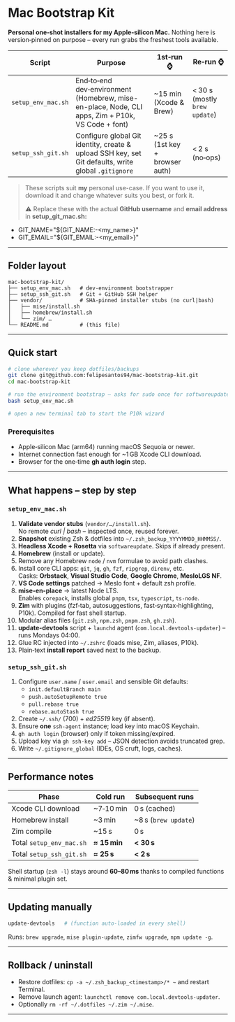 # Mac Bootstrap Kit

**Personal one‑shot installers for my Apple‑silicon Mac.**  Nothing here is version‑pinned on purpose – every run grabs the freshest tools available.

| Script             | Purpose                                                                                             | 1st‑run ⌚                       | Re‑run ⌚                      |
| ------------------ | --------------------------------------------------------------------------------------------------- | ------------------------------- | ----------------------------- |
| `setup_env_mac.sh` | End‑to‑end dev‑environment (Homebrew, mise-en-place, Node, CLI apps, Zim + P10k, VS Code + font)             | \~15 min (Xcode & Brew)         | < 30 s (mostly `brew update`) |
| `setup_ssh_git.sh` | Configure global Git identity, create & upload SSH key, set Git defaults, write global `.gitignore` | \~25 s (1st key + browser auth) | < 2 s (no‑ops)                |

> These scripts suit **my** personal use-case. If you want to use it, download it and change whatever suits you best, or fork it.
>
> ⚠️ Replace these with the actual **GitHub username** and **email address** in **setup_git_mac.sh:**
- GIT_NAME="${GIT_NAME:-<my_name>}"
- GIT_EMAIL="${GIT_EMAIL:-<my_email>}"

---

## Folder layout

```
mac-bootstrap-kit/
├── setup_env_mac.sh   # dev‑environment bootstrapper
├── setup_ssh_git.sh   # Git + GitHub SSH helper
├── vendor/            # SHA‑pinned installer stubs (no curl|bash)
│   ├── mise/install.sh
│   ├── homebrew/install.sh
│   └── zim/ …
└── README.md          # (this file)
```

---

## Quick start

```bash
# clone wherever you keep dotfiles/backups
git clone git@github.com:felipesantos94/mac-bootstrap-kit.git
cd mac-bootstrap-kit

# run the environment bootstrap – asks for sudo once for softwareupdate
bash setup_env_mac.sh

# open a new terminal tab to start the P10k wizard
```

### Prerequisites

- Apple‑silicon Mac (arm64) running macOS Sequoia or newer.
- Internet connection fast enough for \~1 GB Xcode CLI download.
- Browser for the one‑time **gh auth login** step.

---

## What happens – step by step

### `setup_env_mac.sh`

1. **Validate vendor stubs** (`vendor/…/install.sh`).\
   No remote *curl | bash* – inspected once, reused forever.
2. **Snapshot** existing Zsh & dotfiles into `~/.zsh_backup_YYYYMMDD_HHMMSS/`.
3. **Headless Xcode + Rosetta** via `softwareupdate`. Skips if already present.
4. **Homebrew** (install or update).
5. Remove any Homebrew `node` / `nvm` formulae to avoid path clashes.
6. Install core CLI apps: `git`, `jq`, `gh`, `fzf`, `ripgrep`, `direnv`, etc.\
   Casks: **Orbstack**, **Visual Studio Code**, **Google Chrome**, **MesloLGS NF**.
7. **VS Code settings** patched → Meslo font + default zsh profile.
8. **mise-en-place** → latest Node LTS.\
   Enables `corepack`, installs global `pnpm`, `tsx`, `typescript`, `ts-node`.
9. **Zim** with plugins (fzf‑tab, autosuggestions, fast‑syntax‑highlighting, P10k). Compiled for fast shell startup.
10. Modular alias files (`git.zsh`, `npm.zsh`, `pnpm.zsh`, `gh.zsh`).
11. **update-devtools** script + `launchd` agent (`com.local.devtools-updater`) – runs Mondays 04:00.
12. Glue RC injected into `~/.zshrc` (loads mise, Zim, aliases, P10k).
13. Plain‑text **install report** saved next to the backup.

### `setup_ssh_git.sh`

1. Configure `user.name` / `user.email` and sensible Git defaults:
   - `init.defaultBranch main`
   - `push.autoSetupRemote true`
   - `pull.rebase true`
   - `rebase.autoStash true`
2. Create `~/.ssh/` (700) + *ed25519* key (if absent).
3. Ensure **one** `ssh-agent` instance; load key into macOS Keychain.
4. `gh auth login` (browser) only if token missing/expired.
5. Upload key via `gh ssh-key add` – JSON detection avoids truncated grep.
6. Write `~/.gitignore_global` (IDEs, OS cruft, logs, caches).

---

## Performance notes

| Phase                    | Cold run     | Subsequent runs       |
| ------------------------ | ------------ | --------------------- |
| Xcode CLI download       | \~7‑10 min   | 0 s (cached)          |
| Homebrew install         | \~3 min      | \~8 s (`brew update`) |
| Zim compile              | \~15 s       | 0 s                   |
| Total `setup_env_mac.sh` | **≈ 15 min** | **< 30 s**            |
| Total `setup_ssh_git.sh` | **≈ 25 s**   | **< 2 s**             |

Shell startup (`zsh -l`) stays around **60–80 ms** thanks to compiled functions & minimal plugin set.

---

## Updating manually

```bash
update-devtools   # (function auto‑loaded in every shell)
```

Runs: `brew upgrade`, `mise plugin-update`, `zimfw upgrade`, `npm update -g`.

---

## Rollback / uninstall

- Restore dotfiles: `cp -a ~/.zsh_backup_<timestamp>/* ~` and restart Terminal.
- Remove launch agent: `launchctl remove com.local.devtools-updater`.
- Optionally `rm -rf ~/.dotfiles ~/.zim ~/.mise`.

---
